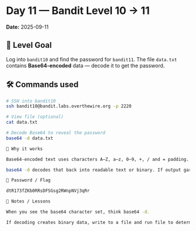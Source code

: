 # Day 11 — Bandit Level 10 → 11
**Date:** 2025-09-11

## 🔑 Level Goal
Log into `bandit10` and find the password for `bandit11`. The file `data.txt` contains **Base64-encoded** data — decode it to get the password.

## 🛠 Commands used
```bash
# SSH into bandit10
ssh bandit10@bandit.labs.overthewire.org -p 2220

# View file (optional)
cat data.txt

# Decode Base64 to reveal the password
base64 -d data.txt

📌 Why it works 

Base64-encoded text uses characters A–Z, a–z, 0–9, +, / and = padding.

base64 -d decodes that back into readable text or binary. If output garbles your terminal, pipe to a file: base64 -d data.txt > output && file output.

📌 Password / Flag

dtR173fZKb0RRsDFSGsg2RWnpNVj3qRr

🧠 Notes / Lessons

When you see the base64 character set, think base64 -d.

If decoding creates binary data, write to a file and run file to determine type, then extract appropriately.
